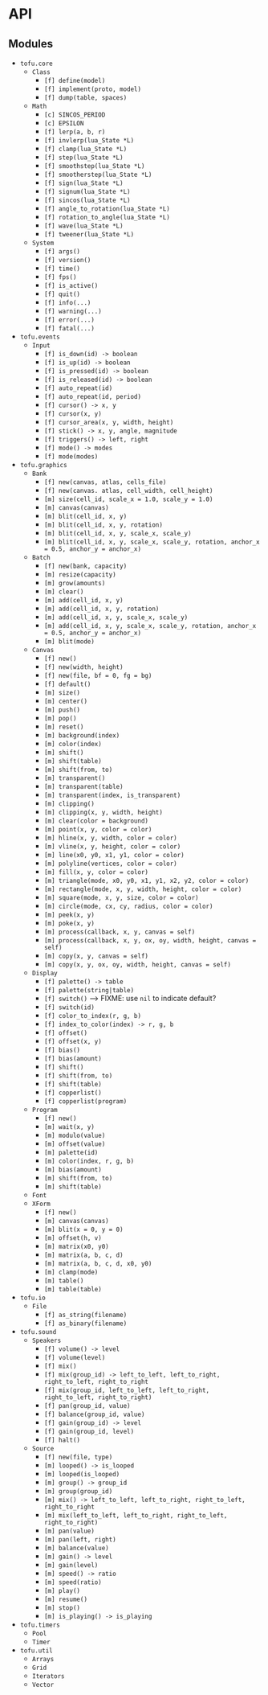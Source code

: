 # API

## Modules

* `tofu.core`
  - `Class`
    - `[f] define(model)`
    - `[f] implement(proto, model)`
    - `[f] dump(table, spaces)`
  - `Math`
    - `[c] SINCOS_PERIOD`
    - `[c] EPSILON`
    - `[f] lerp(a, b, r)`
    - `[f] invlerp(lua_State *L)`
    - `[f] clamp(lua_State *L)`
    - `[f] step(lua_State *L)`
    - `[f] smoothstep(lua_State *L)`
    - `[f] smootherstep(lua_State *L)`
    - `[f] sign(lua_State *L)`
    - `[f] signum(lua_State *L)`
    - `[f] sincos(lua_State *L)`
    - `[f] angle_to_rotation(lua_State *L)`
    - `[f] rotation_to_angle(lua_State *L)`
    - `[f] wave(lua_State *L)`
    - `[f] tweener(lua_State *L)`
  - `System`
    - `[f] args()`
    - `[f] version()`
    - `[f] time()`
    - `[f] fps()`
    - `[f] is_active()`
    - `[f] quit()`
    - `[f] info(...)`
    - `[f] warning(...)`
    - `[f] error(...)`
    - `[f] fatal(...)`
* `tofu.events`
  - `Input`
    - `[f] is_down(id) -> boolean`
    - `[f] is_up(id) -> boolean`
    - `[f] is_pressed(id) -> boolean`
    - `[f] is_released(id) -> boolean`
    - `[f] auto_repeat(id)`
    - `[f] auto_repeat(id, period)`
    - `[f] cursor() -> x, y`
    - `[f] cursor(x, y)`
    - `[f] cursor_area(x, y, width, height)`
    - `[f] stick() -> x, y, angle, magnitude`
    - `[f] triggers() -> left, right`
    - `[f] mode() -> modes`
    - `[f] mode(modes)`
* `tofu.graphics`
  - `Bank`
    - `[f] new(canvas, atlas, cells_file)`
    - `[f] new(canvas. atlas, cell_width, cell_height)`
    - `[m] size(cell_id, scale_x = 1.0, scale_y = 1.0)`
    - `[m] canvas(canvas)`
    - `[m] blit(cell_id, x, y)`
    - `[m] blit(cell_id, x, y, rotation)`
    - `[m] blit(cell_id, x, y, scale_x, scale_y)`
    - `[m] blit(cell_id, x, y, scale_x, scale_y, rotation, anchor_x = 0.5, anchor_y = anchor_x)`
  - `Batch`
    - `[f] new(bank, capacity)`
    - `[m] resize(capacity)`
    - `[m] grow(amounts)`
    - `[m] clear()`
    - `[m] add(cell_id, x, y)`
    - `[m] add(cell_id, x, y, rotation)`
    - `[m] add(cell_id, x, y, scale_x, scale_y)`
    - `[m] add(cell_id, x, y, scale_x, scale_y, rotation, anchor_x = 0.5, anchor_y = anchor_x)`
    - `[m] blit(mode)`
  - `Canvas`
    - `[f] new()`
    - `[f] new(width, height)`
    - `[f] new(file, bf = 0, fg = bg)`
    - `[f] default()`
    - `[m] size()`
    - `[m] center()`
    - `[m] push()`
    - `[m] pop()`
    - `[m] reset()`
    - `[m] background(index)`
    - `[m] color(index)`
    - `[m] shift()`
    - `[m] shift(table)`
    - `[m] shift(from, to)`
    - `[m] transparent()`
    - `[m] transparent(table)`
    - `[m] transparent(index, is_transparent)`
    - `[m] clipping()`
    - `[m] clipping(x, y, width, height)`
    - `[m] clear(color = background)`
    - `[m] point(x, y, color = color)`
    - `[m] hline(x, y, width, color = color)`
    - `[m] vline(x, y, height, color = color)`
    - `[m] line(x0, y0, x1, y1, color = color)`
    - `[m] polyline(vertices, color = color)`
    - `[m] fill(x, y, color = color)`
    - `[m] triangle(mode, x0, y0, x1, y1, x2, y2, color = color)`
    - `[m] rectangle(mode, x, y, width, height, color = color)`
    - `[m] square(mode, x, y, size, color = color)`
    - `[m] circle(mode, cx, cy, radius, color = color)`
    - `[m] peek(x, y)`
    - `[m] poke(x, y)`
    - `[m] process(callback, x, y, canvas = self)`
    - `[m] process(callback, x, y, ox, oy, width, height, canvas = self)`
    - `[m] copy(x, y, canvas = self)`
    - `[m] copy(x, y, ox, oy, width, height, canvas = self)`
  - `Display`
    - `[f] palette() -> table`
    - `[f] palette(string|table)`
    - `[f] switch()` --> FIXME: use `nil` to indicate default?
    - `[f] switch(id)`
    - `[f] color_to_index(r, g, b)`
    - `[f] index_to_color(index) -> r, g, b`
    - `[f] offset()`
    - `[f] offset(x, y)`
    - `[f] bias()`
    - `[f] bias(amount)`
    - `[f] shift()`
    - `[f] shift(from, to)`
    - `[f] shift(table)`
    - `[f] copperlist()`
    - `[f] copperlist(program)`
  - `Program`
    - `[f] new()`
    - `[m] wait(x, y)`
    - `[m] modulo(value)`
    - `[m] offset(value)`
    - `[m] palette(id)`
    - `[m] color(index, r, g, b)`
    - `[m] bias(amount)`
    - `[m] shift(from, to)`
    - `[m] shift(table)`
  - `Font`
  - `XForm`
    - `[f] new()`
    - `[m] canvas(canvas)`
    - `[m] blit(x = 0, y = 0)`
    - `[m] offset(h, v)`
    - `[m] matrix(x0, y0)`
    - `[m] matrix(a, b, c, d)`
    - `[m] matrix(a, b, c, d, x0, y0)`
    - `[m] clamp(mode)`
    - `[m] table()`
    - `[m] table(table)`
* `tofu.io`
  - `File`
    - `[f] as_string(filename)`
    - `[f] as_binary(filename)`
* `tofu.sound`
  - `Speakers`
    - `[f] volume() -> level`
    - `[f] volume(level)`
    - `[f] mix()`
    - `[f] mix(group_id) -> left_to_left, left_to_right, right_to_left, right_to_right`
    - `[f] mix(group_id, left_to_left, left_to_right, right_to_left, right_to_right)`
    - `[f] pan(group_id, value)`
    - `[f] balance(group_id, value)`
    - `[f] gain(group_id) -> level`
    - `[f] gain(group_id, level)`
    - `[f] halt()`
  - `Source`
    - `[f] new(file, type)`
    - `[m] looped() -> is_looped`
    - `[m] looped(is_looped)`
    - `[m] group() -> group_id`
    - `[m] group(group_id)`
    - `[m] mix() -> left_to_left, left_to_right, right_to_left, right_to_right`
    - `[m] mix(left_to_left, left_to_right, right_to_left, right_to_right)`
    - `[m] pan(value)`
    - `[m] pan(left, right)`
    - `[m] balance(value)`
    - `[m] gain() -> level`
    - `[m] gain(level)`
    - `[m] speed() -> ratio`
    - `[m] speed(ratio)`
    - `[m] play()`
    - `[m] resume()`
    - `[m] stop()`
    - `[m] is_playing() -> is_playing`
* `tofu.timers`
  - `Pool`
  - `Timer`
* `tofu.util`
  - `Arrays`
  - `Grid`
  - `Iterators`
  - `Vector`
